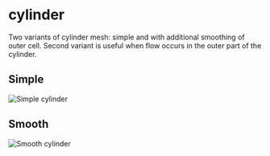 # cylinder

Two variants of cylinder mesh: simple and with additional smoothing of outer
cell. Second variant is useful when flow occurs in the outer part of the
cylinder.

## Simple

![Simple cylinder](https://raw.githubusercontent.com/mrklein/simple-hex-meshes/master/cylinder/cylinder.png "Simple cylinder")

## Smooth

![Smooth cylinder](https://raw.githubusercontent.com/mrklein/simple-hex-meshes/master/cylinder/smooth-cylinder.png "Smooth cylidner")
